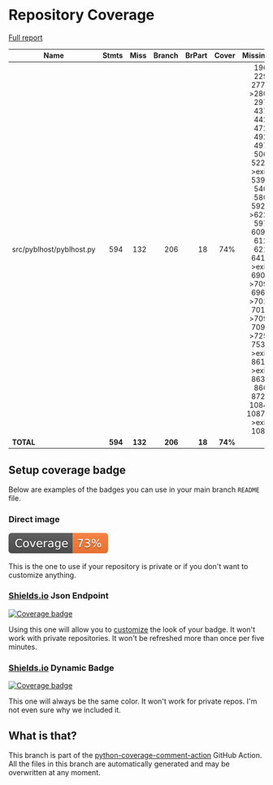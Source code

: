 # Repository Coverage

[Full report](https://htmlpreview.github.io/?https://github.com/Lauszus/pyblhost/blob/python-coverage-comment-action-data/htmlcov/index.html)

| Name                     |    Stmts |     Miss |   Branch |   BrPart |   Cover |   Missing |
|------------------------- | -------: | -------: | -------: | -------: | ------: | --------: |
| src/pyblhost/pyblhost.py |      594 |      132 |      206 |       18 |     74% |196, 229, 277->280, 297, 437, 442, 472, 492, 497, 506, 522->exit, 539-540, 580, 592->622, 597, 609-612, 621, 641->exit, 690->709, 696->701, 701->709, 709->725, 753->exit, 861->exit, 863-866, 872-1084, 1087->exit, 1088 |
|                **TOTAL** |  **594** |  **132** |  **206** |   **18** | **74%** |           |


## Setup coverage badge

Below are examples of the badges you can use in your main branch `README` file.

### Direct image

[![Coverage badge](https://raw.githubusercontent.com/Lauszus/pyblhost/python-coverage-comment-action-data/badge.svg)](https://htmlpreview.github.io/?https://github.com/Lauszus/pyblhost/blob/python-coverage-comment-action-data/htmlcov/index.html)

This is the one to use if your repository is private or if you don't want to customize anything.

### [Shields.io](https://shields.io) Json Endpoint

[![Coverage badge](https://img.shields.io/endpoint?url=https://raw.githubusercontent.com/Lauszus/pyblhost/python-coverage-comment-action-data/endpoint.json)](https://htmlpreview.github.io/?https://github.com/Lauszus/pyblhost/blob/python-coverage-comment-action-data/htmlcov/index.html)

Using this one will allow you to [customize](https://shields.io/endpoint) the look of your badge.
It won't work with private repositories. It won't be refreshed more than once per five minutes.

### [Shields.io](https://shields.io) Dynamic Badge

[![Coverage badge](https://img.shields.io/badge/dynamic/json?color=brightgreen&label=coverage&query=%24.message&url=https%3A%2F%2Fraw.githubusercontent.com%2FLauszus%2Fpyblhost%2Fpython-coverage-comment-action-data%2Fendpoint.json)](https://htmlpreview.github.io/?https://github.com/Lauszus/pyblhost/blob/python-coverage-comment-action-data/htmlcov/index.html)

This one will always be the same color. It won't work for private repos. I'm not even sure why we included it.

## What is that?

This branch is part of the
[python-coverage-comment-action](https://github.com/marketplace/actions/python-coverage-comment)
GitHub Action. All the files in this branch are automatically generated and may be
overwritten at any moment.